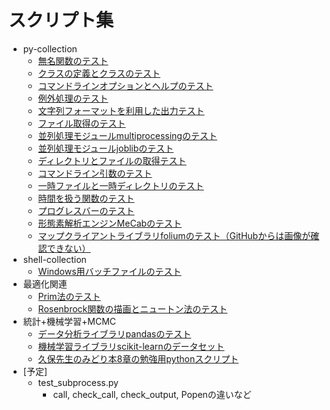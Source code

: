 # スクリプト集

* py-collection
	* [無名関数のテスト](./test_lambda.py)
	* [クラスの定義とクラスのテスト](./test_class.py)
	* [コマンドラインオプションとヘルプのテスト](./test_argparse.py)
	* [例外処理のテスト](./test_assert.py)
	* [文字列フォーマットを利用した出力テスト](./test_format.py)
	* [ファイル取得のテスト](./test_glob.py)
	* [並列処理モジュールmultiprocessingのテスト](test_multiprocessing.py)
	* [並列処理モジュールjoblibのテスト](./test_joblib.py)
	* [ディレクトリとファイルの取得テスト](./test_os_walk.py)
	* [コマンドライン引数のテスト](./test_sys_args.py)
	* [一時ファイルと一時ディレクトリのテスト](./test_tempfile.py)
	* [時間を扱う関数のテスト](./test_time.py)
	* [プログレスバーのテスト](./test_tqdm.py)
	* [形態素解析エンジンMeCabのテスト](./test_mecab.py)
	* [マップクライアントライブラリfoliumのテスト（GitHubからは画像が確認できない）](./test_folium.ipynb)
* shell-collection
	* [Windows用バッチファイルのテスト](./test_bat.bat)
* 最適化関連
	* [Prim法のテスト](./test_prim.py)
	* [Rosenbrock関数の描画とニュートン法のテスト](./rosenbrock.ipynb)
* 統計+機械学習+MCMC
	* [データ分析ライブラリpandasのテスト](./test_pandas.ipynb)
	* [機械学習ライブラリscikit-learnのデータセット](./sklearn_load_data.ipynb)
	* [久保先生のみどり本8章の勉強用pythonスクリプト](./kubo8.ipynb)
* [予定]
	* test_subprocess.py
		* call, check_call, check_output, Popenの違いなど

